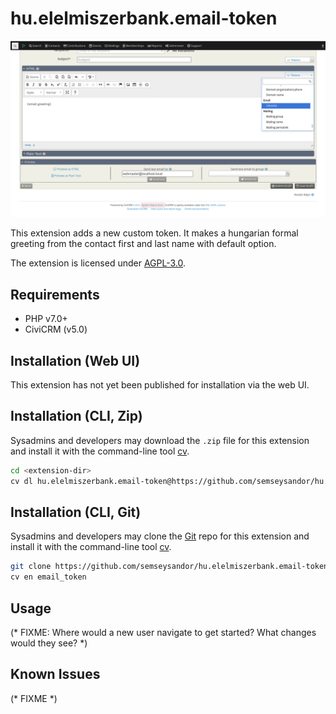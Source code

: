 # hu.elelmiszerbank.email-token

![Screenshot](images/screenshot.png)

This extension adds a new custom token. It makes a hungarian formal greeting
from the contact first and last name with default option.

The extension is licensed under [AGPL-3.0](LICENSE.txt).

## Requirements

* PHP v7.0+
* CiviCRM (v5.0)

## Installation (Web UI)

This extension has not yet been published for installation via the web UI.

## Installation (CLI, Zip)

Sysadmins and developers may download the `.zip` file for this extension and
install it with the command-line tool [cv](https://github.com/civicrm/cv).

```bash
cd <extension-dir>
cv dl hu.elelmiszerbank.email-token@https://github.com/semseysandor/hu.elelmiszerbank.email-token/archive/master.zip
```

## Installation (CLI, Git)

Sysadmins and developers may clone the [Git](https://en.wikipedia.org/wiki/Git) repo for this extension and
install it with the command-line tool [cv](https://github.com/civicrm/cv).

```bash
git clone https://github.com/semseysandor/hu.elelmiszerbank.email-token.git
cv en email_token
```

## Usage

(* FIXME: Where would a new user navigate to get started? What changes would they see? *)

## Known Issues

(* FIXME *)
